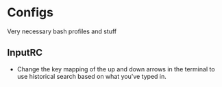 # Configs
Very necessary bash profiles and stuff

## InputRC
* Change the key mapping of the up and down arrows in the terminal to use historical search based on what you've typed in.
